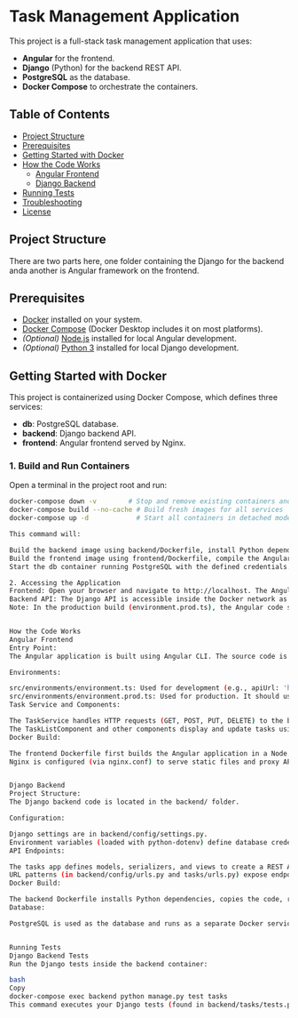 # Task Management Application

This project is a full-stack task management application that uses:
- **Angular** for the frontend.
- **Django** (Python) for the backend REST API.
- **PostgreSQL** as the database.
- **Docker Compose** to orchestrate the containers.

## Table of Contents

- [Project Structure](#project-structure)
- [Prerequisites](#prerequisites)
- [Getting Started with Docker](#getting-started-with-docker)
- [How the Code Works](#how-the-code-works)
  - [Angular Frontend](#angular-frontend)
  - [Django Backend](#django-backend)
- [Running Tests](#running-tests)
- [Troubleshooting](#troubleshooting)
- [License](#license)

## Project Structure
There are two parts here, one folder containing the Django for the backend anda another is Angular framework on the frontend. 


## Prerequisites

- [Docker](https://www.docker.com/get-started) installed on your system.
- [Docker Compose](https://docs.docker.com/compose/) (Docker Desktop includes it on most platforms).
- *(Optional)* [Node.js](https://nodejs.org) installed for local Angular development.
- *(Optional)* [Python 3](https://www.python.org) installed for local Django development.

## Getting Started with Docker

This project is containerized using Docker Compose, which defines three services:
- **db**: PostgreSQL database.
- **backend**: Django backend API.
- **frontend**: Angular frontend served by Nginx.

### 1. Build and Run Containers

Open a terminal in the project root and run:

```bash
docker-compose down -v        # Stop and remove existing containers and volumes (if any)
docker-compose build --no-cache # Build fresh images for all services
docker-compose up -d            # Start all containers in detached mode

This command will:

Build the backend image using backend/Dockerfile, install Python dependencies, apply migrations, and run Django on port 8000.
Build the frontend image using frontend/Dockerfile, compile the Angular production build, and serve it via Nginx on port 80.
Start the db container running PostgreSQL with the defined credentials.

2. Accessing the Application
Frontend: Open your browser and navigate to http://localhost. The Angular app is served by Nginx.
Backend API: The Django API is accessible inside the Docker network as http://backend:8000/api/… (Nginx proxies API calls from the frontend, so you usually don’t access it directly).
Note: In the production build (environment.prod.ts), the Angular code should reference API calls using a relative URL (e.g. /api/tasks/) so that Nginx properly proxies them to the backend container.


How the Code Works
Angular Frontend
Entry Point:
The Angular application is built using Angular CLI. The source code is located in the frontend/src folder.

Environments:

src/environments/environment.ts: Used for development (e.g., apiUrl: 'http://localhost:8000/api').
src/environments/environment.prod.ts: Used for production. It should use a relative URL (e.g., apiUrl: '/api') so that Nginx proxies API calls.
Task Service and Components:

The TaskService handles HTTP requests (GET, POST, PUT, DELETE) to the backend.
The TaskListComponent and other components display and update tasks using Angular Material.
Docker Build:

The frontend Dockerfile first builds the Angular application in a Node.js container, then copies the production build into an Nginx image.
Nginx is configured (via nginx.conf) to serve static files and proxy API requests (from /api/) to the backend container.


Django Backend
Project Structure:
The Django backend code is located in the backend/ folder.

Configuration:

Django settings are in backend/config/settings.py.
Environment variables (loaded with python-dotenv) define database credentials and other settings.
API Endpoints:

The tasks app defines models, serializers, and views to create a REST API using Django REST Framework.
URL patterns (in backend/config/urls.py and tasks/urls.py) expose endpoints such as /api/tasks/ for listing, creating, updating, and deleting tasks.
Docker Build:

The backend Dockerfile installs Python dependencies, copies the code, runs database migrations, and starts the Django development server on port 8000.
Database:

PostgreSQL is used as the database and runs as a separate Docker service (db).


Running Tests
Django Backend Tests
Run the Django tests inside the backend container:

bash
Copy
docker-compose exec backend python manage.py test tasks
This command executes your Django tests (found in backend/tasks/tests.py or within a tests/ folder).



